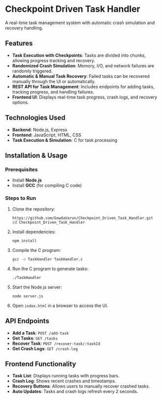 # Checkpoint Driven Task Handler

A real-time task management system with automatic crash simulation and recovery handling.

## Features
- **Task Execution with Checkpoints**: Tasks are divided into chunks, allowing progress tracking and recovery.
- **Randomized Crash Simulation**: Memory, I/O, and network failures are randomly triggered.
- **Automatic & Manual Task Recovery**: Failed tasks can be recovered manually through the UI or automatically.
- **REST API for Task Management**: Includes endpoints for adding tasks, tracking progress, and handling failures.
- **Frontend UI**: Displays real-time task progress, crash logs, and recovery options.

## Technologies Used
- **Backend**: Node.js, Express
- **Frontend**: JavaScript, HTML, CSS
- **Task Execution & Simulation**: C for task processing

## Installation & Usage

### Prerequisites
- Install **Node.js** 
- Install **GCC** (for compiling C code)

### Steps to Run
1. Clone the repository:
   ```bash
   https://github.com/GowdaVarun/Checkpoint_Driven_Task_Handler.git
   cd Checkpoint_Driven_Task_Handler
   ```

2. Install dependencies:
   ```bash
   npm install
   ```

3. Compile the C program:
   ```bash
   gcc -o TaskHandler TaskHandler.c
   ```

4. Run the C program to generate tasks:
   ```bash
   ./TaskHandler
   ```

5. Start the Node.js server:
   ```bash
   node server.js
   ```

6. Open `index.html` in a browser to access the UI.

## API Endpoints
- **Add a Task**: `POST /add-task` 
- **Get Tasks**: `GET /tasks`
- **Recover Task**: `POST /recover-task/:taskId`
- **Get Crash Logs**: `GET /crash-log`

## Frontend Functionality
- **Task List**: Displays running tasks with progress bars.
- **Crash Log**: Shows recent crashes and timestamps.
- **Recovery Buttons**: Allows users to manually recover crashed tasks.
- **Auto Updates**: Tasks and crash logs refresh every 2 seconds.

